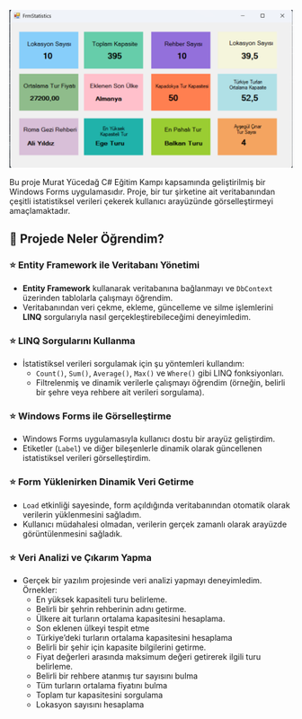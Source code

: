 ![Proje Görseli](Tur.png)

Bu proje Murat Yücedağ C# Eğitim Kampı kapsamında geliştirilmiş bir Windows Forms uygulamasıdır. Proje, bir tur şirketine ait veritabanından çeşitli istatistiksel verileri çekerek kullanıcı arayüzünde görselleştirmeyi amaçlamaktadır.

## 🚀 Projede Neler Öğrendim?

### ⭐ Entity Framework ile Veritabanı Yönetimi
- **Entity Framework** kullanarak veritabanına bağlanmayı ve `DbContext` üzerinden tablolarla çalışmayı öğrendim.  
- Veritabanından veri çekme, ekleme, güncelleme ve silme işlemlerini **LINQ** sorgularıyla nasıl gerçekleştirebileceğimi deneyimledim.

### ⭐ LINQ Sorgularını Kullanma
- İstatistiksel verileri sorgulamak için şu yöntemleri kullandım:
  - `Count()`, `Sum()`, `Average()`, `Max()` ve `Where()` gibi LINQ fonksiyonları.
  - Filtrelenmiş ve dinamik verilerle çalışmayı öğrendim (örneğin, belirli bir şehre veya rehbere ait verileri sorgulama).

### ⭐ Windows Forms ile Görselleştirme
- Windows Forms uygulamasıyla kullanıcı dostu bir arayüz geliştirdim.
- Etiketler (`Label`) ve diğer bileşenlerle dinamik olarak güncellenen istatistiksel verileri görselleştirdim.

### ⭐ Form Yüklenirken Dinamik Veri Getirme
- `Load` etkinliği sayesinde, form açıldığında veritabanından otomatik olarak verilerin yüklenmesini sağladım.
- Kullanıcı müdahalesi olmadan, verilerin gerçek zamanlı olarak arayüzde görüntülenmesini sağladık.

### ⭐ Veri Analizi ve Çıkarım Yapma
- Gerçek bir yazılım projesinde veri analizi yapmayı deneyimledim. Örnekler:
  - En yüksek kapasiteli turu belirleme.
  - Belirli bir şehrin rehberinin adını getirme.
  - Ülkere ait turların ortalama kapasitesini hesaplama.
  - Son eklenen ülkeyi tespit etme
  - Türkiye’deki turların ortalama kapasitesini hesaplama
  - Belirli bir şehir için kapasite bilgilerini getirme.
  - Fiyat değerleri arasında maksimum değeri getirerek ilgili turu belirleme.
  - Belirli bir rehbere atanmış tur sayısını bulma
  - Tüm turların ortalama fiyatını bulma
  - Toplam tur kapasitesini sorgulama
  - Lokasyon sayısını hesaplama

